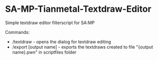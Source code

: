 # SA-MP-Tianmetal-Textdraw-Editor
Simple textdraw editor filterscript for SA:MP

Commands:
- /textdraw - opens the dialog for textdraw editing
- /export [output name] - exports the textdraws created to file "{output name}.pwn" in scriptfiles folder
